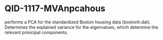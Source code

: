 # QID-1117-MVAnpcahous
performs a PCA for the standardized Boston housing data (bostonh.dat). Determines the explained variance for the eigenvalues, which determine the relevant prinicipal components.
